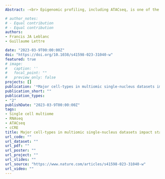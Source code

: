 ```yaml
---
Abstract: -<br> Epigenomic profiling, including ATACseq, is one of the main tools used to define enhancers. Because enhancers are overwhelmingly cell-type specific, inference of their activity is greatly limited in complex tissues. Multiomic assays that probe in the same nucleus both the open chromatin landscape and gene expression levels enable the study of correlations (links) between these two modalities. Current best practices to infer the regulatory effect of candidate cis-regulatory elements (cCREs) in multiomic data involve removing biases associated with GC content by generating null distributions of matched ATACseq peaks drawn from different chromosomes. This strategy has been broadly adopted by popular single-nucleus multiomic workflows such as Signac. Here, we uncovered limitations and confounders of this approach. We found a strong loss of power to detect a regulatory effect for cCREs with high read counts in the dominant cell-type. We showed that this is largely due to cell-type-specific trans-ATACseq peak correlations creating bimodal null distributions. We tested alternative models and concluded that physical distance and/or the raw Pearson correlation coefficients are the best predictors for peak-gene links when compared to predictions from Epimap (e.g. CD14 area under the curve [AUC] = 0.51 with the method implemented in Signac vs. 0.71 with the Pearson correlation coefficients) or validation by CRISPR perturbations (AUC = 0.63 vs. 0.73).<br>

# author_notes:
# - Equal contribution
# - Equal contribution
authors:
- Francis JA Leblanc
- Guillaume Lettre

date: "2023-03-9T00:00:00Z"
doi: "https://doi.org/10.1038/s41598-023-31040-w"
featured: true
# image:
#   caption: ''
#   focal_point: ""
#   preview_only: false
projects: []
publication: '*Major cell-types in multiomic single-nucleus datasets impact statistical modeling of links between regulatory sequences and target genes*'
publication_short: ""
publication_types:
- "2"
publishDate: "2023-03-9T00:00:00Z"
tags:
- Single cell multiome
- RNAseq
- ATACseq
- cCRE
title: Major cell-types in multiomic single-nucleus datasets impact statistical modeling of links between regulatory sequences and target genes
url_code: ""
url_dataset: ""
url_pdf: ""
url_poster: ""
url_project: ""
url_slides: ""
url_source: "https://www.nature.com/articles/s41598-023-31040-w"
url_video: ""
---
```



